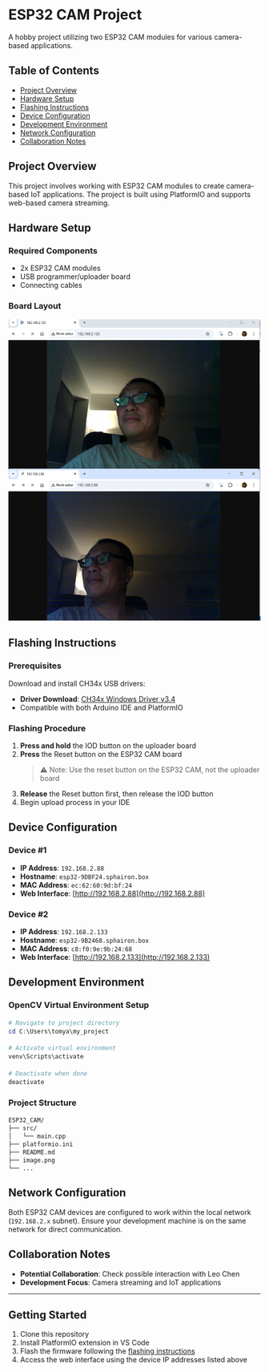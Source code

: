# ESP32 CAM Project

A hobby project utilizing two ESP32 CAM modules for various camera-based applications.

## Table of Contents
- [Project Overview](#project-overview)
- [Hardware Setup](#hardware-setup)
- [Flashing Instructions](#flashing-instructions)
- [Device Configuration](#device-configuration)
- [Development Environment](#development-environment)
- [Network Configuration](#network-configuration)
- [Collaboration Notes](#collaboration-notes)

## Project Overview

This project involves working with ESP32 CAM modules to create camera-based IoT applications. The project is built using PlatformIO and supports web-based camera streaming.

## Hardware Setup

### Required Components
- 2x ESP32 CAM modules
- USB programmer/uploader board
- Connecting cables

### Board Layout
![ESP32 CAM Setup](image.png)

## Flashing Instructions

### Prerequisites
Download and install CH34x USB drivers:
- **Driver Download**: [CH34x Windows Driver v3.4](https://sparks.gogo.co.nz/assets/_site_/downloads/CH34x_Install_Windows_v3_4.zip)
- Compatible with both Arduino IDE and PlatformIO

### Flashing Procedure
1. **Press and hold** the IOD button on the uploader board
2. **Press** the Reset button on the ESP32 CAM board 
   > ⚠️ Note: Use the reset button on the ESP32 CAM, not the uploader board
3. **Release** the Reset button first, then release the IOD button
4. Begin upload process in your IDE

## Device Configuration

### Device #1
- **IP Address**: `192.168.2.88`
- **Hostname**: `esp32-9DBF24.sphairon.box`
- **MAC Address**: `ec:62:60:9d:bf:24`
- **Web Interface**: [http://192.168.2.88](http://192.168.2.88)

### Device #2
- **IP Address**: `192.168.2.133`
- **Hostname**: `esp32-9B2468.sphairon.box`
- **MAC Address**: `c8:f0:9e:9b:24:68`
- **Web Interface**: [http://192.168.2.133](http://192.168.2.133)

## Development Environment

### OpenCV Virtual Environment Setup

```powershell
# Navigate to project directory
cd C:\Users\tomya\my_project

# Activate virtual environment
venv\Scripts\activate

# Deactivate when done
deactivate
```

### Project Structure
```
ESP32_CAM/
├── src/
│   └── main.cpp
├── platformio.ini
├── README.md
├── image.png
└── ...
```

## Network Configuration

Both ESP32 CAM devices are configured to work within the local network (`192.168.2.x` subnet). Ensure your development machine is on the same network for direct communication.

## Collaboration Notes

- **Potential Collaboration**: Check possible interaction with Leo Chen
- **Development Focus**: Camera streaming and IoT applications

---

## Getting Started

1. Clone this repository
2. Install PlatformIO extension in VS Code
3. Flash the firmware following the [flashing instructions](#flashing-instructions)
4. Access the web interface using the device IP addresses listed above

